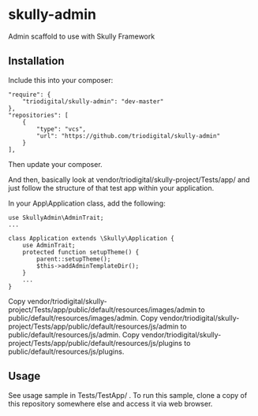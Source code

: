 # skully-admin

Admin scaffold to use with Skully Framework

## Installation

Include this into your composer:

```
"require": {
    "triodigital/skully-admin": "dev-master"
},
"repositories": [
    {
        "type": "vcs",
        "url": "https://github.com/triodigital/skully-admin"
    }
],
```

Then update your composer.

And then, basically look at vendor/triodigital/skully-project/Tests/app/ and just follow the structure of that test app within your application.

In your App\Application class, add the following:

```
use SkullyAdmin\AdminTrait;
...

class Application extends \Skully\Application {
    use AdminTrait;
    protected function setupTheme() {
        parent::setupTheme();
        $this->addAdminTemplateDir();
    }
    ...
}
```

Copy vendor/triodigital/skully-project/Tests/app/public/default/resources/images/admin to public/default/resources/images/admin.
Copy vendor/triodigital/skully-project/Tests/app/public/default/resources/js/admin to public/default/resources/js/admin.
Copy vendor/triodigital/skully-project/Tests/app/public/default/resources/js/plugins to public/default/resources/js/plugins.

## Usage

See usage sample in Tests/TestApp/ . To run this sample, clone a copy of this repository somewhere else and access it via web browser.